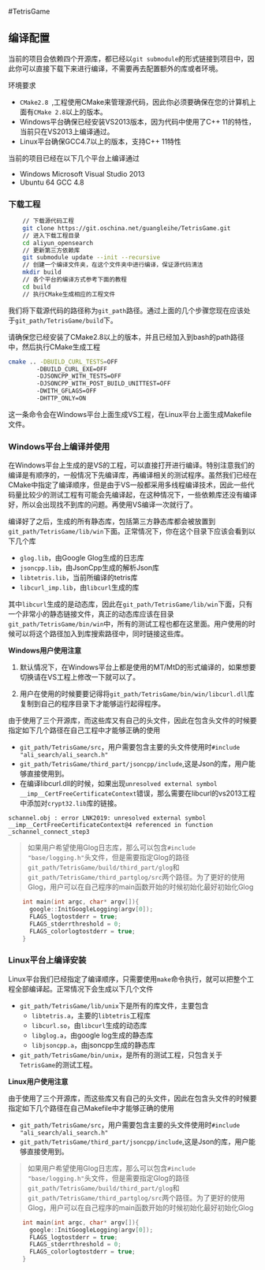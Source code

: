 #TetrisGame



## 编译配置

当前的项目会依赖四个开源库，都已经以`git submodule`的形式链接到项目中，因此你可以直接下载下来进行编译，不需要再去配置额外的库或者环境。

环境要求

- `CMake2.8 `,工程使用CMake来管理源代码，因此你必须要确保在您的计算机上面有`CMake 2.8`以上的版本。
- Windows平台确保已经安装VS2013版本，因为代码中使用了C++ 11的特性，当前只在VS2013上编译通过。
- Linux平台确保GCC4.7以上的版本，支持C++ 11特性


当前的项目已经在以下几个平台上编译通过

- Windows Microsoft Visual Studio 2013 
- Ubuntu 64 GCC 4.8

### 下载工程

```bash
	// 下载源代码工程
	git clone https://git.oschina.net/guangleihe/TetrisGame.git
	// 进入下载工程目录	
	cd aliyun_opensearch
	// 更新第三方依赖库
	git submodule update --init --recursive
	// 创建一个编译文件夹，在这个文件夹中进行编译，保证源代码清洁
	mkdir build
	// 各个平台的编译方式参考下面的教程
	cd build
	// 执行CMake生成相应的工程文件
```

我们将下载源代码的路径称为`git_path`路径。通过上面的几个步骤您现在应该处于`git_path/TetrisGame/build`下。

请确保您已经安装了CMake2.8以上的版本，并且已经加入到bash的path路径中，然后执行CMake生成工程

```bash
cmake .. -DBUILD_CURL_TESTS=OFF 
		-DBUILD_CURL_EXE=OFF 
		-DJSONCPP_WITH_TESTS=OFF 
		-DJSONCPP_WITH_POST_BUILD_UNITTEST=OFF 
		-DWITH_GFLAGS=OFF 
		-DHTTP_ONLY=ON
```

这一条命令会在Windows平台上面生成VS工程，在Linux平台上面生成Makefile文件。

### Windows平台上编译并使用

在Windows平台上生成的是VS的工程，可以直接打开进行编译。特别注意我们的编译是有顺序的，一般情况下先编译库，再编译相关的测试程序。虽然我们已经在CMake中指定了编译顺序，但是由于VS一般都采用多线程编译技术，因此一些代码量比较少的测试工程有可能会先编译起，在这种情况下，一些依赖库还没有编译好，所以会出现找不到库的问题。再使用VS编译一次就行了。

编译好了之后，生成的所有静态库，包括第三方静态库都会被放置到`git_path/TetrisGame/lib/win`下面。正常情况下，你在这个目录下应该会看到以下几个库

- `glog.lib`，由Google Glog生成的日志库
- `jsoncpp.lib`，由JsonCpp生成的解析Json库
- `libtetris.lib`，当前所编译的tetris库
- `libcurl_imp.lib`，由`libcurl`生成的库

其中`libcurl`生成的是动态库，因此在`git_path/TetrisGame/lib/win`下面，只有一个非常小的静态链接文件，真正的动态库应该在目录`git_path/TetrisGame/bin/win`中，所有的测试工程也都在这里面。用户使用的时候可以将这个路径加入到库搜索路径中，同时链接这些库。

**Windows用户使用注意**

1. 默认情况下，在Windows平台上都是使用的MT/MtD的形式编译的，如果想要切换请在VS工程上修改一下就可以了。

2. 用户在使用的时候要要记得将`git_path/TetrisGame/bin/win/libcurl.dll`库复制到自己的程序目录下才能够运行起得程序。

由于使用了三个开源库，而这些库又有自己的头文件，因此在包含头文件的时候要指定如下几个路径在自己工程中才能够正确的使用
- `git_path/TetrisGame/src`，用户需要包含主要的头文件使用时`#include "ali_search/ali_search.h"`
- `git_path/TetrisGame/third_part/jsoncpp/include`,这是Json的库，用户能够直接使用到。
- 在编译libcurl.dll的时候，如果出现`unresolved external symbol __imp__CertFreeCertificateContext`错误，那么需要在libcurl的vs2013工程中添加对`crypt32.lib`库的链接。

```
schannel.obj : error LNK2019: unresolved external symbol __imp__CertFreeCertificateContext@4 referenced in function _schannel_connect_step3
```

> 如果用户希望使用Glog日志库，那么可以包含`#include "base/logging.h"`头文件，但是需要指定Glog的路径`git_path/TetrisGame/build/third_part/glog`和`git_path/TetrisGame/third_partglog/src`两个路径。为了更好的使用Glog，用户可以在自己程序的main函数开始的时候初始化最好初始化Glog
> 
```c++
	int main(int argc, char* argv[]){
	  google::InitGoogleLogging(argv[0]);
	  FLAGS_logtostderr = true;
	  FLAGS_stderrthreshold = 0;
	  FLAGS_colorlogtostderr = true;
	}
```

### Linux平台上编译安装

Linux平台我们已经指定了编译顺序，只需要使用`make`命令执行，就可以把整个工程全部编译起。正常情况下会生成以下几个文件

- `git_path/TetrisGame/lib/unix`下是所有的库文件，主要包含
	- `libtetris.a`，主要的`libtetris`工程库
	- `libcurl.so`，由`libcurl`生成的动态库
	- `libglog.a`，由google log生成的静态库
	- `libjsoncpp.a`，由jsoncpp生成的静态库
- `git_path/TetrisGame/bin/unix`，是所有的测试工程，只包含关于`TetrisGame`的测试工程。

**Linux用户使用注意**

由于使用了三个开源库，而这些库又有自己的头文件，因此在包含头文件的时候要指定如下几个路径在自己Makefile中才能够正确的使用
- `git_path/TetrisGame/src`，用户需要包含主要的头文件使用时`#include "ali_search/ali_search.h"`
- `git_path/TetrisGame/third_part/jsoncpp/include`,这是Json的库，用户能够直接使用到。

> 如果用户希望使用Glog日志库，那么可以包含`#include "base/logging.h"`头文件，但是需要指定Glog的路径`git_path/TetrisGame/build/third_part/glog`和`git_path/TetrisGame/third_partglog/src`两个路径。为了更好的使用Glog，用户可以在自己程序的main函数开始的时候初始化最好初始化Glog
> 
```c++
	int main(int argc, char* argv[]){
	  google::InitGoogleLogging(argv[0]);
	  FLAGS_logtostderr = true;
	  FLAGS_stderrthreshold = 0;
	  FLAGS_colorlogtostderr = true;
	}
```